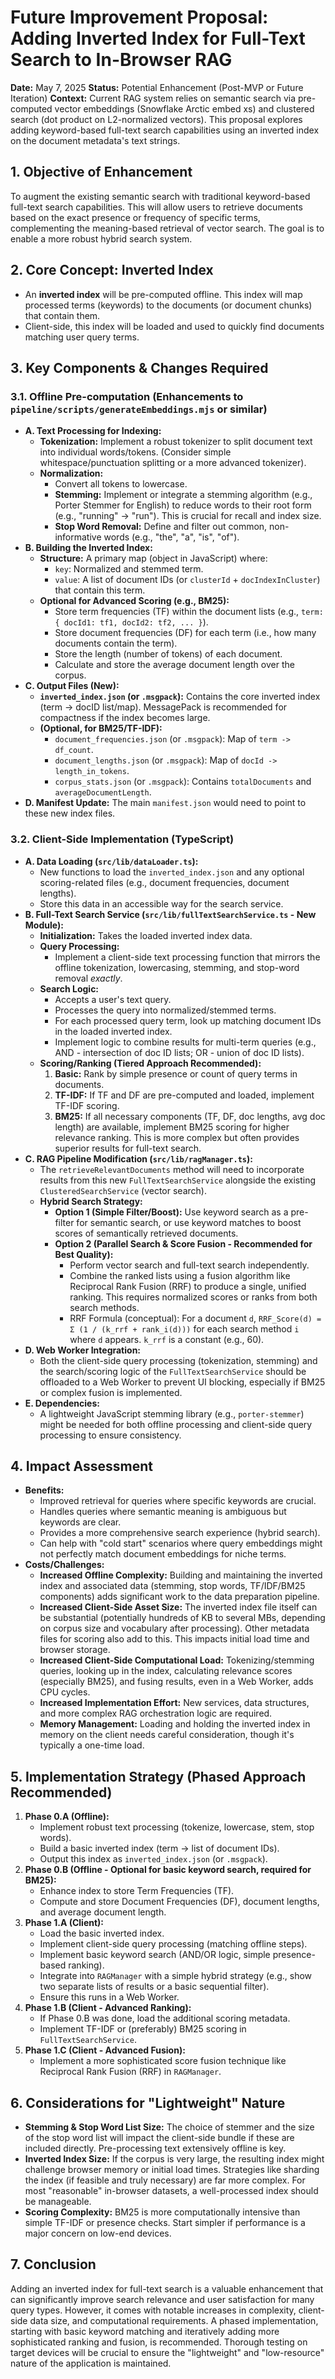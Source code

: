 # Future Improvement Proposal: Adding Inverted Index for Full-Text Search to In-Browser RAG

**Date:** May 7, 2025
**Status:** Potential Enhancement (Post-MVP or Future Iteration)
**Context:** Current RAG system relies on semantic search via pre-computed vector embeddings (Snowflake Arctic embed xs) and clustered search (dot product on L2-normalized vectors). This proposal explores adding keyword-based full-text search capabilities using an inverted index on the document metadata's text strings.

## 1. Objective of Enhancement

To augment the existing semantic search with traditional keyword-based full-text search capabilities. This will allow users to retrieve documents based on the exact presence or frequency of specific terms, complementing the meaning-based retrieval of vector search. The goal is to enable a more robust hybrid search system.

## 2. Core Concept: Inverted Index

* An **inverted index** will be pre-computed offline. This index will map processed terms (keywords) to the documents (or document chunks) that contain them.
* Client-side, this index will be loaded and used to quickly find documents matching user query terms.

## 3. Key Components & Changes Required

### 3.1. Offline Pre-computation (Enhancements to `pipeline/scripts/generateEmbeddings.mjs` or similar)

* **A. Text Processing for Indexing:**
    * **Tokenization:** Implement a robust tokenizer to split document text into individual words/tokens. (Consider simple whitespace/punctuation splitting or a more advanced tokenizer).
    * **Normalization:**
        * Convert all tokens to lowercase.
        * **Stemming:** Implement or integrate a stemming algorithm (e.g., Porter Stemmer for English) to reduce words to their root form (e.g., "running" -> "run"). This is crucial for recall and index size.
        * **Stop Word Removal:** Define and filter out common, non-informative words (e.g., "the", "a", "is", "of").
* **B. Building the Inverted Index:**
    * **Structure:** A primary map (object in JavaScript) where:
        * `key`: Normalized and stemmed term.
        * `value`: A list of document IDs (or `clusterId` + `docIndexInCluster`) that contain this term.
    * **Optional for Advanced Scoring (e.g., BM25):**
        * Store term frequencies (TF) within the document lists (e.g., `term: { docId1: tf1, docId2: tf2, ... }`).
        * Store document frequencies (DF) for each term (i.e., how many documents contain the term).
        * Store the length (number of tokens) of each document.
        * Calculate and store the average document length over the corpus.
* **C. Output Files (New):**
    * **`inverted_index.json` (or `.msgpack`):** Contains the core inverted index (term -> docID list/map). MessagePack is recommended for compactness if the index becomes large.
    * **(Optional, for BM25/TF-IDF):**
        * `document_frequencies.json` (or `.msgpack`): Map of `term -> df_count`.
        * `document_lengths.json` (or `.msgpack`): Map of `docId -> length_in_tokens`.
        * `corpus_stats.json` (or `.msgpack`): Contains `totalDocuments` and `averageDocumentLength`.
* **D. Manifest Update:** The main `manifest.json` would need to point to these new index files.

### 3.2. Client-Side Implementation (TypeScript)

* **A. Data Loading (`src/lib/dataLoader.ts`):**
    * New functions to load the `inverted_index.json` and any optional scoring-related files (e.g., document frequencies, document lengths).
    * Store this data in an accessible way for the search service.
* **B. Full-Text Search Service (`src/lib/fullTextSearchService.ts` - New Module):**
    * **Initialization:** Takes the loaded inverted index data.
    * **Query Processing:**
        * Implement a client-side text processing function that mirrors the offline tokenization, lowercasing, stemming, and stop-word removal *exactly*.
    * **Search Logic:**
        * Accepts a user's text query.
        * Processes the query into normalized/stemmed terms.
        * For each processed query term, look up matching document IDs in the loaded inverted index.
        * Implement logic to combine results for multi-term queries (e.g., AND - intersection of doc ID lists; OR - union of doc ID lists).
    * **Scoring/Ranking (Tiered Approach Recommended):**
        1.  **Basic:** Rank by simple presence or count of query terms in documents.
        2.  **TF-IDF:** If TF and DF are pre-computed and loaded, implement TF-IDF scoring.
        3.  **BM25:** If all necessary components (TF, DF, doc lengths, avg doc length) are available, implement BM25 scoring for higher relevance ranking. This is more complex but often provides superior results for full-text search.
* **C. RAG Pipeline Modification (`src/lib/ragManager.ts`):**
    * The `retrieveRelevantDocuments` method will need to incorporate results from this new `FullTextSearchService` alongside the existing `ClusteredSearchService` (vector search).
    * **Hybrid Search Strategy:**
        * **Option 1 (Simple Filter/Boost):** Use keyword search as a pre-filter for semantic search, or use keyword matches to boost scores of semantically retrieved documents.
        * **Option 2 (Parallel Search & Score Fusion - Recommended for Best Quality):**
            * Perform vector search and full-text search independently.
            * Combine the ranked lists using a fusion algorithm like Reciprocal Rank Fusion (RRF) to produce a single, unified ranking. This requires normalized scores or ranks from both search methods.
            * RRF Formula (conceptual): For a document `d`, `RRF_Score(d) = Σ (1 / (k_rrf + rank_i(d)))` for each search method `i` where `d` appears. `k_rrf` is a constant (e.g., 60).
* **D. Web Worker Integration:**
    * Both the client-side query processing (tokenization, stemming) and the search/scoring logic of the `FullTextSearchService` should be offloaded to a Web Worker to prevent UI blocking, especially if BM25 or complex fusion is implemented.
* **E. Dependencies:**
    * A lightweight JavaScript stemming library (e.g., `porter-stemmer`) might be needed for both offline processing and client-side query processing to ensure consistency.

## 4. Impact Assessment

* **Benefits:**
    * Improved retrieval for queries where specific keywords are crucial.
    * Handles queries where semantic meaning is ambiguous but keywords are clear.
    * Provides a more comprehensive search experience (hybrid search).
    * Can help with "cold start" scenarios where query embeddings might not perfectly match document embeddings for niche terms.
* **Costs/Challenges:**
    * **Increased Offline Complexity:** Building and maintaining the inverted index and associated data (stemming, stop words, TF/IDF/BM25 components) adds significant work to the data preparation pipeline.
    * **Increased Client-Side Asset Size:** The inverted index file itself can be substantial (potentially hundreds of KB to several MBs, depending on corpus size and vocabulary after processing). Other metadata files for scoring also add to this. This impacts initial load time and browser storage.
    * **Increased Client-Side Computational Load:** Tokenizing/stemming queries, looking up in the index, calculating relevance scores (especially BM25), and fusing results, even in a Web Worker, adds CPU cycles.
    * **Increased Implementation Effort:** New services, data structures, and more complex RAG orchestration logic are required.
    * **Memory Management:** Loading and holding the inverted index in memory on the client needs careful consideration, though it's typically a one-time load.

## 5. Implementation Strategy (Phased Approach Recommended)

1.  **Phase 0.A (Offline):**
    * Implement robust text processing (tokenize, lowercase, stem, stop words).
    * Build a basic inverted index (term -> list of document IDs).
    * Output this index as `inverted_index.json` (or `.msgpack`).
2.  **Phase 0.B (Offline - Optional for basic keyword search, required for BM25):**
    * Enhance index to store Term Frequencies (TF).
    * Compute and store Document Frequencies (DF), document lengths, and average document length.
3.  **Phase 1.A (Client):**
    * Load the basic inverted index.
    * Implement client-side query processing (matching offline steps).
    * Implement basic keyword search (AND/OR logic, simple presence-based ranking).
    * Integrate into `RAGManager` with a simple hybrid strategy (e.g., show two separate lists of results or a basic sequential filter).
    * Ensure this runs in a Web Worker.
4.  **Phase 1.B (Client - Advanced Ranking):**
    * If Phase 0.B was done, load the additional scoring metadata.
    * Implement TF-IDF or (preferably) BM25 scoring in `FullTextSearchService`.
5.  **Phase 1.C (Client - Advanced Fusion):**
    * Implement a more sophisticated score fusion technique like Reciprocal Rank Fusion (RRF) in `RAGManager`.

## 6. Considerations for "Lightweight" Nature

* **Stemming & Stop Word List Size:** The choice of stemmer and the size of the stop word list will impact the client-side bundle if these are included directly. Pre-processing text extensively offline is key.
* **Inverted Index Size:** If the corpus is very large, the resulting index might challenge browser memory or initial load times. Strategies like sharding the index (if feasible and truly necessary) are far more complex. For most "reasonable" in-browser datasets, a well-processed index should be manageable.
* **Scoring Complexity:** BM25 is more computationally intensive than simple TF-IDF or presence checks. Start simpler if performance is a major concern on low-end devices.

## 7. Conclusion

Adding an inverted index for full-text search is a valuable enhancement that can significantly improve search relevance and user satisfaction for many query types. However, it comes with notable increases in complexity, client-side data size, and computational requirements. A phased implementation, starting with basic keyword matching and iteratively adding more sophisticated ranking and fusion, is recommended. Thorough testing on target devices will be crucial to ensure the "lightweight" and "low-resource" nature of the application is maintained.